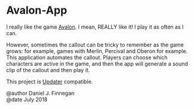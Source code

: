 # Avalon-App

I really like the game [Avalon](https://boardgamegeek.com/boardgame/128882/resistance-avalon).
I mean, REALLY like it!
I play it as often as I can.

However, sometimes the callout can be tricky to remember as the game grows: for example, games with Merlin, Percival and Oberon for example.
This application automates the callout.
Players can choose which characters are active in the game, and then the app will generate a sound clip of the callout and then play it.

This project is [Updater](https://github.com/Ps2Fino/Updater) compatible.

@author Daniel J. Finnegan  
@date July 2018
